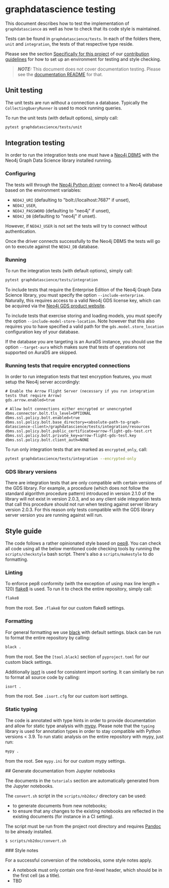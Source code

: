 # graphdatascience testing

This document describes how to test the implementation of `graphdatascience` as well as how to check that its code style is maintained.

Tests can be found in `graphdatascience/tests`. In each of the folders there, `unit` and `integration`, the tests of that respective type reside.

Please see the section [Specifically for this project](CONTRIBUTING.md#specifically-for-this-project) of our [contribution guidelines](CONTRIBUTING.md) for how to set up an environment for testing and style checking.

> **_NOTE:_** This document does not cover documentation testing.
Please see the [documentation README](doc/README.md#testing) for that.


## Unit testing

The unit tests are run without a connection a database. Typically the `CollectingQueryRunner` is used to mock running queries.

To run the unit tests (with default options), simply call:

```bash
pytest graphdatascience/tests/unit
```


## Integration testing

In order to run the integration tests one must have a [Neo4j DBMS](https://neo4j.com/docs/getting-started/current/) with the Neo4j Graph Data Science library installed running.


### Configuring

The tests will through the [Neo4j Python driver](https://neo4j.com/docs/python-manual/current/) connect to a Neo4j database based on the environment variables:

* `NEO4J_URI` (defaulting to "bolt://localhost:7687" if unset),
* `NEO4J_USER`,
* `NEO4J_PASSWORD` (defaulting to "neo4j" if unset),
* `NEO4J_DB` (defaulting to "neo4j" if unset).

However, if `NEO4J_USER` is not set the tests will try to connect without authentication.

Once the driver connects successfully to the Neo4j DBMS the tests will go on to execute against the `NEO4J_DB` database.


### Running

To run the integration tests (with default options), simply call:

```bash
pytest graphdatascience/tests/integration
```

To include tests that require the Enterprise Edition of the Neo4j Graph Data Science library, you must specify the option `--include-enterprise`.
Naturally, this requires access to a valid Neo4j GDS license key, which can be acquired via the [Neo4j GDS product website](https://neo4j.com/product/graph-data-science/).

To include tests that exercise storing and loading models, you must specify the option `--include-model-store-location`.
Note however that this also requires you to have specified a valid path for the `gds.model.store_location` configuration key of your database.

If the database you are targeting is an AuraDS instance, you should use the option `--target-aura` which makes sure that tests of operations not supported on AuraDS are skipped.


### Running tests that require encrypted connections

In order to run integration tests that test encryption features, you must setup the Neo4j server accordingly:

```
# Enable the Arrow Flight Server (necessary if you run integration tests that require Arrow)
gds.arrow.enabled=true

# Allow bolt connections either encrypted or unencrypted
dbms.connector.bolt.tls_level=OPTIONAL
dbms.ssl.policy.bolt.enabled=true
dbms.ssl.policy.bolt.base_directory=<absolute-path-to-graph-datascience-client>/graphdatascience/tests/integration/resources
dbms.ssl.policy.bolt.public_certificate=arrow-flight-gds-test.crt
dbms.ssl.policy.bolt.private_key=arrow-flight-gds-test.key
dbms.ssl.policy.bolt.client_auth=NONE
```

To run only integration tests that are marked as `encrypted_only`, call:

```bash
pytest graphdatascience/tests/integration --encrypted-only
````


### GDS library versions

There are integration tests that are only compatible with certain versions of the GDS library.
For example, a procedure (which does not follow the standard algorithm procedure pattern) introduced in version 2.1.0 of the library will not exist in version 2.0.3, and so any client side integration tests that call this procedure should not run when testing against server library version 2.0.3.
For this reason only tests compatible with the GDS library server version you are running against will run.


## Style guide

The code follows a rather opinionated style based on [pep8](https://www.python.org/dev/peps/pep-0008/).
You can check all code using all the below mentioned code checking tools by running the `scripts/checkstyle` bash script.
There's also a `scripts/makestyle` to do formatting.


### Linting

To enforce pep8 conformity (with the exception of using max line length = 120) [flake8](https://flake8.pycqa.org/en/latest/) is used.
To run it to check the entire repository, simply call:

```bash
flake8
```

from the root. See `.flake8` for our custom flake8 settings.


### Formatting

For general formatting we use [black](https://black.readthedocs.io/en/stable/) with default settings.
black can be run to format the entire repository by calling:

```bash
black .
```

from the root. See the `[tool.black]` section of `pyproject.toml` for our custom black settings.

Additionally [isort](https://pycqa.github.io/isort/) is used for consistent import sorting.
It can similarly be run to format all source code by calling:

```bash
isort .
```

from the root. See `.isort.cfg` for our custom isort settings.


### Static typing

The code is annotated with type hints in order to provide documentation and allow for static type analysis with [mypy](http://mypy-lang.org/).
Please note that the `typing` library is used for annotation types in order to stay compatible with Python versions < 3.9.
To run static analysis on the entire repository with mypy, just run:

```bash
mypy .
```

from the root. See `mypy.ini` for our custom mypy settings.

## Generate documentation from Jupyter notebooks

The documents in the `tutorials` section are automatically generated from the Jupyter notebooks.

The `convert.sh` script in the `scripts/nb2doc/` directory can be used:

* to generate documents from new notebooks;
* to ensure that any changes to the existing notebooks are reflected in the existing documents (for instance in a CI setting).

The script must be run from the project root directory and requires [Pandoc](https://pandoc.org/) to be already installed.

```bash
$ scripts/nb2doc/convert.sh
```

### Style notes

For a successful conversion of the notebooks, some style notes apply.

* A notebook must only contain one first-level header, which should be in the first cell (as a title).
* TBD